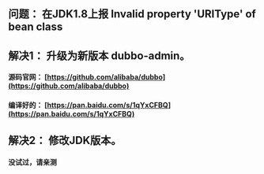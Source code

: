 
## 问题： 在JDK1.8上报 Invalid property 'URIType' of bean class

## 解决1： 升级为新版本 dubbo-admin。

#### 源码官网： [https://github.com/alibaba/dubbo](https://github.com/alibaba/dubbo)

#### 编译好的： [https://pan.baidu.com/s/1qYxCFBQ](https://pan.baidu.com/s/1qYxCFBQ)

## 解决2： 修改JDK版本。

#### 没试过，请亲测
